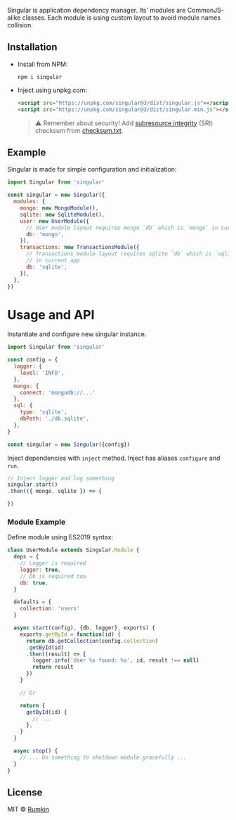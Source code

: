 Singular is application dependency manager. Its' modules are CommonJS-alike
classes. Each module is using custom layout to avoid module names collision.

## Installation

* Install from NPM:

  ```shell
  npm i singular
  ```
* Inject using unpkg.com:

  ```html
  <script src="https://unpkg.com/singular@3/dist/singular.js"></script>
  <script src="https://unpkg.com/singular@3/dist/singular.min.js"></script>
  ```
  > ⚠️ Remember about security! Add [subresource integrity](https://developer.mozilla.org/en-US/docs/Web/Security/Subresource_Integrity) (SRI) checksum
  > from [checksum.txt](https://unpkg.com/singular@3/dist/checksum.txt).

## Example

Singular is made for simple configuration and initialization:

```javascript
import Singular from 'singular'

const singular = new Singular({
  modules: {
    mongo: new MongoModule(),
    sqlite: new SqliteModule(),
    user: new UserModule({
      // User module layout requires mongo `db` which is `mongo` in current app
      db: 'mongo',
    }),
    transactions: new TransactionsModule({
      // Transactions module layout requires sqlite `db` which is `sqlite`
      // in current app
      db: 'sqlite',
    }),
  },
})
```

Usage and API
===

Instantiate and configure new singular instance.

```javascript
import Singular from 'singular'

const config = {
  logger: {
    level: 'INFO',
  },
  mongo: {
    connect: 'mongodb://...'
  },
  sql: {
    type: 'sqlite',
    dbPath: './db.sqlite',
  },
}

const singular = new Singular({config})
```

Inject dependencies with `inject` method. Inject has aliases `configure` and `run`.

```javascript
// Inject logger and log something
singular.start()
.then(({ mongo, sqlite }) => {

})
```

### Module Example

Define module using ES2019 syntax:

```javascript
class UserModule extends Singular.Module {
  deps = {
    // Logger is required
    logger: true,
    // Db is required too
    db: true,
  }

  defaults = {
    collection: 'users'
  }

  async start(config), {db, logger}, exports) {
    exports.getById = function(id) {
      return db.getCollection(config.collection)
      .getById(id)
      .then((result) => {
        logger.info('User %s found: %s', id, result !== null)
        return result
      })
    }

    // Or

    return {
      getById(id) {
        // ...
      },
    }
  }

  async stop() {
    // ... Do something to shutdown module gracefully ...
  }
}
```

## License

MIT © [Rumkin](https://rumk.in)
